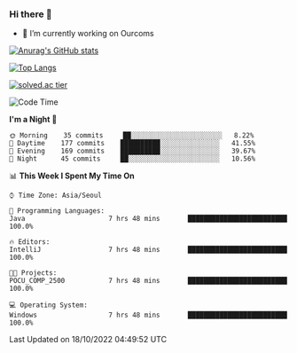 ### Hi there 👋

- 🔭 I’m currently working on Ourcoms

<!--
**Rhange/Rhange** is a ✨ _special_ ✨ repository because its `README.md` (this file) appears on your GitHub profile.

Here are some ideas to get you started:

- 🌱 I’m currently learning ...
- 👯 I’m looking to collaborate on ...
- 🤔 I’m looking for help with ...
- 💬 Ask me about ...
- 📫 How to reach me: ...
- 😄 Pronouns: ...
- ⚡ Fun fact: ...
-->

[![Anurag's GitHub stats](https://github-readme-stats.vercel.app/api?username=rhange&show_icons=true&theme=gruvbox)](https://github.com/anuraghazra/github-readme-stats)

[![Top Langs](https://github-readme-stats.vercel.app/api/top-langs/?username=rhange&layout=compact&theme=gruvbox)](https://github.com/anuraghazra/github-readme-stats)

[![solved.ac tier](http://mazassumnida.wtf/api/generate_badge?boj=rhange0511)](https://solved.ac/rhange0511)

  <!--START_SECTION:waka-->
![Code Time](http://img.shields.io/badge/Code%20Time-598%20hrs-blue)

**I'm a Night 🦉** 

```text
🌞 Morning    35 commits     ██░░░░░░░░░░░░░░░░░░░░░░░   8.22% 
🌆 Daytime    177 commits    ██████████░░░░░░░░░░░░░░░   41.55% 
🌃 Evening    169 commits    ██████████░░░░░░░░░░░░░░░   39.67% 
🌙 Night      45 commits     ██░░░░░░░░░░░░░░░░░░░░░░░   10.56%

```


📊 **This Week I Spent My Time On** 

```text
⌚︎ Time Zone: Asia/Seoul

💬 Programming Languages: 
Java                     7 hrs 48 mins       █████████████████████████   100.0%

🔥 Editors: 
IntelliJ                 7 hrs 48 mins       █████████████████████████   100.0%

🐱‍💻 Projects: 
POCU_COMP_2500           7 hrs 48 mins       █████████████████████████   100.0%

💻 Operating System: 
Windows                  7 hrs 48 mins       █████████████████████████   100.0%

```


 Last Updated on 18/10/2022 04:49:52 UTC
<!--END_SECTION:waka-->
